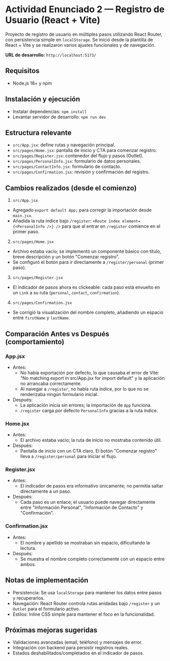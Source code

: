 # Actividad Enunciado 2 — Registro de Usuario (React + Vite)

Proyecto de registro de usuario en múltiples pasos utilizando React Router, con persistencia simple en `localStorage`. Se inició desde la plantilla de React + Vite y se realizaron varios ajustes funcionales y de navegación.

**URL de desarrollo:** `http://localhost:5173/`

## Requisitos
- Node.js 18+ y npm

## Instalación y ejecución
- Instalar dependencias: `npm install`
- Levantar servidor de desarrollo: `npm run dev`

## Estructura relevante
- `src/App.jsx`: define rutas y navegación principal.
- `src/pages/Home.jsx`: pantalla de inicio y CTA para comenzar registro.
- `src/pages/Register.jsx`: contenedor del flujo y pasos (Outlet).
- `src/pages/PersonalInfo.jsx`: formulario de datos personales.
- `src/pages/ContactInfo.jsx`: formulario de contacto.
- `src/pages/Confirmation.jsx`: revisión y confirmación del registro.

## Cambios realizados (desde el comienzo)

1) `src/App.jsx`
- Agregado `export default App;` para corregir la importación desde `main.jsx`.
- Añadida la ruta índice bajo `/register`: `<Route index element={<PersonalInfo />} />` para que al entrar en `/register` comience en el primer paso.

2) `src/pages/Home.jsx`
- Archivo estaba vacío; se implementó un componente básico con título, breve descripción y un botón "Comenzar registro".
- Se configuró el botón para ir directamente a `/register/personal` (primer paso).

3) `src/pages/Register.jsx`
- El indicador de pasos ahora es clickeable: cada paso está envuelto en un `Link` a su ruta (`personal`, `contact`, `confirmation`).

4) `src/pages/Confirmation.jsx`
- Se corrigió la visualización del nombre completo, añadiendo un espacio entre `firstName` y `lastName`.

## Comparación Antes vs Después (comportamiento)

### App.jsx
- Antes:
  - No había exportación por defecto, lo que causaba el error de Vite: "No matching export in src/App.jsx for import default" y la aplicación no arrancaba correctamente.
  - Al navegar a `/register`, no había ruta índice, por lo que no se renderizaba ningún formulario inicial.
- Después:
  - La aplicación inicia sin errores; la importación de `App` funciona.
  - `/register` carga por defecto `PersonalInfo` gracias a la ruta índice.

### Home.jsx
- Antes:
  - El archivo estaba vacío; la ruta de inicio no mostraba contenido útil.
- Después:
  - Pantalla de inicio con un CTA claro. El botón "Comenzar registro" lleva a `/register/personal` para iniciar el flujo.

### Register.jsx
- Antes:
  - El indicador de pasos era informativo únicamente; no permitía saltar directamente a un paso.
- Después:
  - Cada paso es un enlace; el usuario puede navegar directamente entre "Información Personal", "Información de Contacto" y "Confirmación".

### Confirmation.jsx
- Antes:
  - El nombre y apellido se mostraban sin espacio, dificultando la lectura.
- Después:
  - Se muestra el nombre completo correctamente con un espacio entre ambos.

## Notas de implementación
- Persistencia: Se usa `localStorage` para mantener los datos entre pasos y recuperarlos.
- Navegación: React Router controla rutas anidadas bajo `/register` y un `Outlet` para el formulario activo.
- Estilos: Inline CSS simple para mantener el foco en la funcionalidad.

## Próximas mejoras sugeridas
- Validaciones avanzadas (email, teléfono) y mensajes de error.
- Integración con backend para persistir registros reales.
- Estados deshabilitados/completados en el indicador de pasos.

